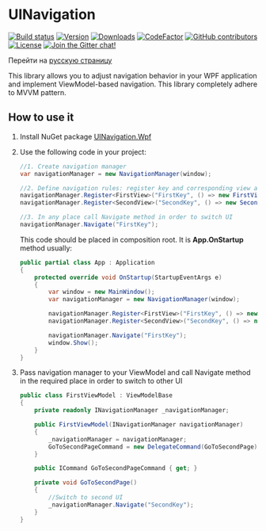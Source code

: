 
# UINavigation

[![Build status](https://img.shields.io/appveyor/ci/Egor92/UINavigation/master)](https://ci.appveyor.com/project/Egor92/UINavigation/branch/master)
[![Version](https://img.shields.io/nuget/vpre/UINavigation.Wpf.svg)](https://www.nuget.org/packages/UINavigation.Wpf)
[![Downloads](https://img.shields.io/nuget/dt/UINavigation.Wpf.svg)](https://www.nuget.org/packages/UINavigation.Wpf)
[![CodeFactor](https://www.codefactor.io/repository/github/egor92/uinavigation/badge/master)](https://www.codefactor.io/repository/github/egor92/uinavigation/overview/master)
[![GitHub contributors](https://img.shields.io/github/contributors/Egor92/UINavigation.svg)](https://github.com/Egor92/UINavigation/graphs/contributors)
[![License](https://img.shields.io/github/license/Egor92/UINavigation.svg)](https://github.com/Egor92/UINavigation/blob/master/LICENSE)
[![Join the Gitter chat!](https://badges.gitter.im/Egor92/UINavigation.svg)](https://gitter.im/UINavigation/community?utm_source=badge&utm_medium=badge&utm_campaign=pr-badge&utm_content=badge)

Перейти на [русскую страницу](https://github.com/Egor92/UINavigation/blob/master/README.RUS.md)

This library allows you to adjust navigation behavior in your WPF application and implement ViewModel-based navigation. This library completely adhere to MVVM pattern.

## How to use it

1. Install NuGet package [UINavigation.Wpf](https://www.nuget.org/packages/UINavigation.Wpf/ "UINavigation.Wpf")
1. Use the following code in your project:

    ```csharp
    //1. Create navigation manager
    var navigationManager = new NavigationManager(window);

    //2. Define navigation rules: register key and corresponding view and viewmodel for it
    navigationManager.Register<FirstView>("FirstKey", () => new FirstViewModel(navigationManager));
    navigationManager.Register<SecondView>("SecondKey", () => new SecondViewModel(navigationManager));

    //3. In any place call Navigate method in order to switch UI
    navigationManager.Navigate("FirstKey");
    ```

    This code should be placed in composition root. It is **App.OnStartup** method usually:

    ```csharp
    public partial class App : Application
    {
        protected override void OnStartup(StartupEventArgs e)
        {
            var window = new MainWindow();
            var navigationManager = new NavigationManager(window);

            navigationManager.Register<FirstView>("FirstKey", () => new FirstViewModel(navigationManager));
            navigationManager.Register<SecondView>("SecondKey", () => new SecondViewModel(navigationManager));

            navigationManager.Navigate("FirstKey");
            window.Show();
        }
    }
    ```

1. Pass navigation manager to your ViewModel and call Navigate method in the required place in order to switch to other UI

    ```csharp
    public class FirstViewModel : ViewModelBase
    {
        private readonly INavigationManager _navigationManager;

        public FirstViewModel(INavigationManager navigationManager)
        {
            _navigationManager = navigationManager;
            GoToSecondPageCommand = new DelegateCommand(GoToSecondPage);
        }

        public ICommand GoToSecondPageCommand { get; }

        private void GoToSecondPage()
        {
            //Switch to second UI
            _navigationManager.Navigate("SecondKey");
        }
    }
    ```